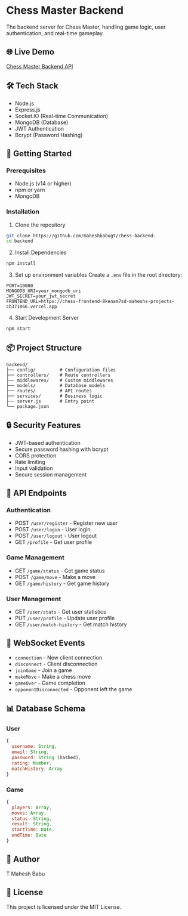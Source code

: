 # Chess Master Backend

The backend server for Chess Master, handling game logic, user authentication, and real-time gameplay.

## 🌐 Live Demo

[Chess Master Backend API](https://chess-backend-xb47.onrender.com)

## 🛠️ Tech Stack

- Node.js
- Express.js
- Socket.IO (Real-time Communication)
- MongoDB (Database)
- JWT Authentication
- Bcrypt (Password Hashing)

## 🚀 Getting Started

### Prerequisites
- Node.js (v14 or higher)
- npm or yarn
- MongoDB

### Installation

1. Clone the repository
```bash
git clone https://github.com/maheshbabugt/chess-backend-
cd backend
```

2. Install Dependencies
```bash
npm install
```

3. Set up environment variables
Create a `.env` file in the root directory:
```env
PORT=10000
MONGODB_URI=your_mongodb_uri
JWT_SECRET=your_jwt_secret
FRONTEND_URL=https://chess-frontend-8kenam7sd-maheshs-projects-cb371066.vercel.app
```

4. Start Development Server
```bash
npm start
```

## 📦 Project Structure

```
backend/
├── config/         # Configuration files
├── controllers/    # Route controllers
├── middlewares/    # Custom middlewares
├── models/         # Database models
├── routes/         # API routes
├── services/       # Business logic
├── server.js       # Entry point
└── package.json
```

## 🔒 Security Features

- JWT-based authentication
- Secure password hashing with bcrypt
- CORS protection
- Rate limiting
- Input validation
- Secure session management

## 📡 API Endpoints

### Authentication
- POST `/user/register` - Register new user
- POST `/user/login` - User login
- POST `/user/logout` - User logout
- GET `/profile` - Get user profile

### Game Management
- GET `/game/status` - Get game status
- POST `/game/move` - Make a move
- GET `/game/history` - Get game history

### User Management
- GET `/user/stats` - Get user statistics
- PUT `/user/profile` - Update user profile
- GET `/user/match-history` - Get match history

## 🔄 WebSocket Events

- `connection` - New client connection
- `disconnect` - Client disconnection
- `joinGame` - Join a game
- `makeMove` - Make a chess move
- `gameOver` - Game completion
- `opponentDisconnected` - Opponent left the game

## 📊 Database Schema

### User
```javascript
{
  username: String,
  email: String,
  password: String (hashed),
  rating: Number,
  matchHistory: Array
}
```

### Game
```javascript
{
  players: Array,
  moves: Array,
  status: String,
  result: String,
  startTime: Date,
  endTime: Date
}
```

## 👥 Author

T Mahesh Babu

## 📝 License

This project is licensed under the MIT License. 

